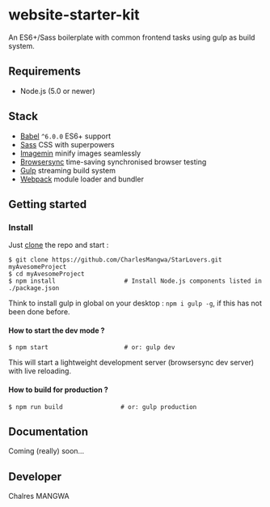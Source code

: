 # website-starter-kit
An ES6+/Sass boilerplate with common frontend tasks using gulp as build system.

## Requirements
- Node.js (5.0 or newer)

## Stack
- [Babel](http://babeljs.io/) `^6.0.0` ES6+ support
- [Sass](http://sass-lang.com/) CSS with superpowers
- [Imagemin](https://github.com/imagemin/imagemin) minify images seamlessly
- [Browsersync](http://www.browsersync.io/) time-saving synchronised browser testing
- [Gulp](http://gulpjs.com/) streaming build system
- [Webpack](https://webpack.github.io/) module loader and bundler


## Getting started

### Install

Just [clone](github-windows://openRepo/https://github.com/CharlesMangwa/StarLovers.git) the repo
and start :

```shell
$ git clone https://github.com/CharlesMangwa/StarLovers.git myAvesomeProject
$ cd myAvesomeProject
$ npm install                   # Install Node.js components listed in ./package.json
```
Think to install gulp in global on your desktop : `npm i gulp -g`, if this has not been done before.

#### How to start the dev mode ?

```shell
$ npm start                     # or: gulp dev
```

This will start a lightweight development server (browsersync dev server) with live reloading.

#### How to build for production ?

```shell
$ npm run build                # or: gulp production
```

## Documentation
Coming (really) soon…

## Developer
Chalres MANGWA
